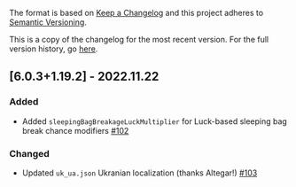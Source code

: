 The format is based on [Keep a Changelog](http://keepachangelog.com/en/1.0.0/) and this project adheres to [Semantic Versioning](http://semver.org/spec/v2.0.0.html).

This is a copy of the changelog for the most recent version. For the full version history, go [here](https://github.com/illusivesoulworks/comforts/blob/1.19.x/CHANGELOG.md).

## [6.0.3+1.19.2] - 2022.11.22
### Added
- Added `sleepingBagBreakageLuckMultiplier` for Luck-based sleeping bag break chance modifiers [#102](https://github.com/illusivesoulworks/comforts/issues/102)
### Changed
- Updated `uk_ua.json` Ukranian localization (thanks Altegar!) [#103](https://github.com/illusivesoulworks/comforts/pull/103)
